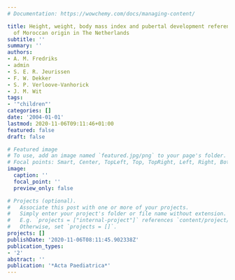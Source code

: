 ```yaml
---
# Documentation: https://wowchemy.com/docs/managing-content/

title: Height, weight, body mass index and pubertal development references for children
  of Moroccan origin in The Netherlands
subtitle: ''
summary: ''
authors:
- A. M. Fredriks
- admin
- S. E. R. Jeurissen
- F. W. Dekker
- S. P. Verloove-Vanhorick
- J. M. Wit
tags:
- '"children"'
categories: []
date: '2004-01-01'
lastmod: 2020-11-06T09:11:46+01:00
featured: false
draft: false

# Featured image
# To use, add an image named `featured.jpg/png` to your page's folder.
# Focal points: Smart, Center, TopLeft, Top, TopRight, Left, Right, BottomLeft, Bottom, BottomRight.
image:
  caption: ''
  focal_point: ''
  preview_only: false

# Projects (optional).
#   Associate this post with one or more of your projects.
#   Simply enter your project's folder or file name without extension.
#   E.g. `projects = ["internal-project"]` references `content/project/deep-learning/index.md`.
#   Otherwise, set `projects = []`.
projects: []
publishDate: '2020-11-06T08:11:45.902338Z'
publication_types:
- '2'
abstract: ''
publication: '*Acta Paediatrica*'
---
```

